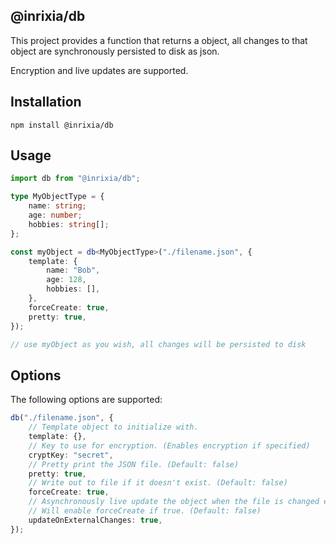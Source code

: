 ## @inrixia/db

This project provides a function that returns a object, all changes to that object are synchronously persisted to disk as json.

Encryption and live updates are supported.

## Installation

```
npm install @inrixia/db
```

## Usage

```ts
import db from "@inrixia/db";

type MyObjectType = {
	name: string;
	age: number;
	hobbies: string[];
};

const myObject = db<MyObjectType>("./filename.json", {
	template: {
		name: "Bob",
		age: 128,
		hobbies: [],
	},
	forceCreate: true,
	pretty: true,
});

// use myObject as you wish, all changes will be persisted to disk
```

## Options

The following options are supported:

```ts
db("./filename.json", {
	// Template object to initialize with.
	template: {},
	// Key to use for encryption. (Enables encryption if specified)
	cryptKey: "secret",
	// Pretty print the JSON file. (Default: false)
	pretty: true,
	// Write out to file if it doesn't exist. (Default: false)
	forceCreate: true,
	// Asynchronously live update the object when the file is changed externally.
	// Will enable forceCreate if true. (Default: false)
	updateOnExternalChanges: true,
});
```
